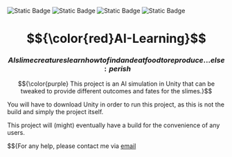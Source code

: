 ![Static Badge](https://img.shields.io/badge/artificial-intelligence-purple) ![Static Badge](https://img.shields.io/badge/Unity-3D-magenta) ![Static Badge](https://img.shields.io/badge/C-sharp-violet) ![Static Badge](https://img.shields.io/badge/neural-network-pink) 

# $${\color{red}AI-Learning}$$

### $${AI slime creatures learn how to find and eat food to reproduce... else: perish}$$


$${\color{purple} This project is an AI simulation in Unity that can be tweaked to provide different outcomes and fates for the slimes.}$$

You will have to download Unity in order to run this project, as this is not the build and simply the project itself.

This project will (might) eventually have a build for the convenience of any users.

$${For any help, please contact me via [email](damienharwood18@gmail.com) 

